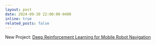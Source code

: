 ```yaml
---
layout: post
date: 2024-09-30 22:00:00-0400
inline: true
related_posts: false
---
```


New Project: [Deep Reinforcement Learning for Mobile Robot Navigation](https://enginksz.github.io/projects/deepreinforcementlearning/)



